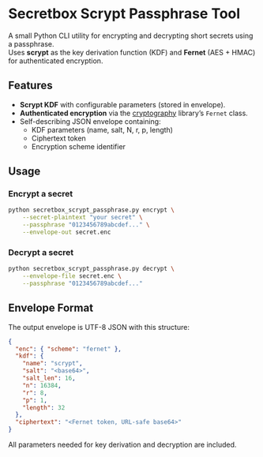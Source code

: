 # Secretbox Scrypt Passphrase Tool

A small Python CLI utility for encrypting and decrypting short secrets using a passphrase.  
Uses **scrypt** as the key derivation function (KDF) and **Fernet** (AES + HMAC) for authenticated encryption.

## Features
- **Scrypt KDF** with configurable parameters (stored in envelope).
- **Authenticated encryption** via the [cryptography](https://cryptography.io/) library’s `Fernet` class.
- Self-describing JSON envelope containing:
  - KDF parameters (name, salt, N, r, p, length)
  - Ciphertext token
  - Encryption scheme identifier

## Usage

### Encrypt a secret

```bash
python secretbox_scrypt_passphrase.py encrypt \
    --secret-plaintext "your secret" \
    --passphrase "0123456789abcdef..." \
    --envelope-out secret.enc
```

### Decrypt a secret

```bash
python secretbox_scrypt_passphrase.py decrypt \
    --envelope-file secret.enc \
    --passphrase "0123456789abcdef..."
```

## Envelope Format

The output envelope is UTF-8 JSON with this structure:

```json
{
  "enc": { "scheme": "fernet" },
  "kdf": {
    "name": "scrypt",
    "salt": "<base64>",
    "salt_len": 16,
    "n": 16384,
    "r": 8,
    "p": 1,
    "length": 32
  },
  "ciphertext": "<Fernet token, URL-safe base64>"
}
```

All parameters needed for key derivation and decryption are included.
